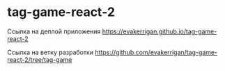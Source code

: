 # tag-game-react-2

Ссылка на деплой приложения https://evakerrigan.github.io/tag-game-react-2

Ссылка на ветку разработки https://github.com/evakerrigan/tag-game-react-2/tree/tag-game
